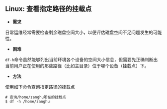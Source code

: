 ## Linux: 查看指定路径的挂载点

* **需求**

日常运维经常需要检查剩余磁盘空间大小，以便评估磁盘空间不足问题发生的可能性。

* **困难**

`df-h`命令虽然能够列出当前环境各个设备的空间大小信息，但需要先正确判断出当前用户正在使用的那些路径（比如主目录）位于哪个设备（挂载点）下。

* **方法**

使用如下命令查询指定路径的挂载点

```shell
# 查询/home/zanghu所在的挂载点
$ df -h /home/zanghu
```


